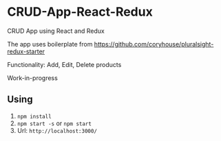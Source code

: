 # CRUD-App-React-Redux
CRUD App using React and Redux

The app uses boilerplate from https://github.com/coryhouse/pluralsight-redux-starter

Functionality: Add, Edit, Delete products

Work-in-progress

## Using
1. `npm install`
2. `npm start -s` or `npm start`
3. Url: `http://localhost:3000/`
